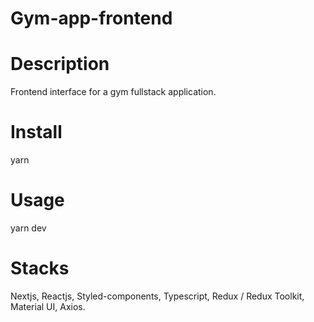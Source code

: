 # Gym-app-frontend

# Description

Frontend interface for a gym fullstack application.

# Install

yarn

# Usage

yarn dev

# Stacks

Nextjs, Reactjs, Styled-components, Typescript, Redux / Redux Toolkit, Material UI, Axios.

